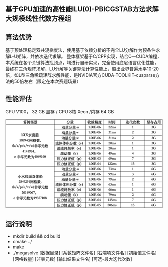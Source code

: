 ## 基于GPU加速的高性能ILU(0)-PBICGSTAB方法求解大规模线性代数方程组

## 算法优势

基于预处理稳定双共轭梯度法，使用基于依赖分析的不完全LU分解作为预条件求解L-U矩阵，并依次迭代求解。
整体框架基于C/CPP实现，结合C—CUDA编程，本系统在各个关键算法瓶颈点，均进行自研实现，完全使用底层语言优化性能，
最终在三角矩阵求解、LU分解等关键算法计算性能上，超出业界普遍水平10-20倍，如L型三角稀疏矩阵求解性能，是NVIDIA官方CUDA-TOOLKIT-cusparse方法的50倍左右（限定在本次赛题场景）

## 性能评估

GPU  V100， 32 GB 显存 / CPU  8核 Xeon /内存  64  GB

![image_2.png](image_2.png)

## 运行说明

* mkdir build && cd build
* cmake ../
* make
* ./megasolve [数据目录] [系数矩阵文件名] [右端项文件名] [初始值文件名] [网格数量] [非零元数] [输出结果文件名] [可选-最大迭代次数]






 


